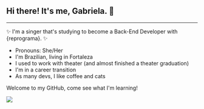 ## Hi there! It's me, Gabriela. 👋

-----------------------------------

:sparkles: I'm a singer that's studying to become a Back-End Developer with {reprograma}. :sparkles:
* Pronouns: She/Her
* I'm Brazilian, living in Fortaleza
* I used to work with theater (and almost finished a theater graduation)
* I'm in a career transition
* As many devs, I like coffee and cats

Welcome to my GitHub, come see what I'm learning!

<img src= "https://c.tenor.com/bCfpwMjfAi0AAAAC/cat-typing.gif">
